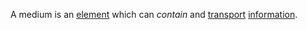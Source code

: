 A medium is an [element](https://github.com/gcassel/Modular-Organization-Terminology/blob/master/terms/element.md) which can *contain* and [transport](https://github.com/gcassel/Modular-Organization-Terminology/blob/master/terms/transmit.md) [information](https://github.com/gcassel/Modular-Organization-Terminology/blob/master/terms/information.md).
